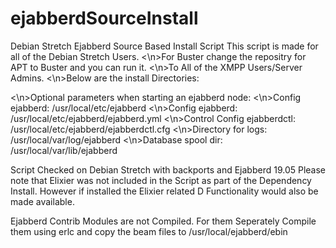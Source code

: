 # ejabberdSourceInstall
Debian Stretch Ejabberd Source Based Install Script
This script is made for all of the Debian Stretch Users. <\n>For Buster change the repositry for APT to Buster and you can run it. 
<\n>To All of the XMPP Users/Server Admins.
<\n>Below are the install Directories:

<\n>Optional parameters when starting an ejabberd node:
  <\n>Config ejabberd:    /usr/local/etc/ejabberd
  <\n>Config ejabberd:    /usr/local/etc/ejabberd/ejabberd.yml
  <\n>Control Config ejabberdctl: /usr/local/etc/ejabberd/ejabberdctl.cfg
  <\n>Directory for logs: /usr/local/var/log/ejabberd
  <\n>Database spool dir: /usr/local/var/lib/ejabberd

Script Checked on Debian Stretch with backports and Ejabberd 19.05
Please note that Elixier was not included in the Script as part of the Dependency Install. However if installed the Elixier related D Functionality would also be made available. 

Ejabberd Contrib Modules are not Compiled. For them Seperately Compile them using erlc and copy the beam files to /usr/local/ejabberd/ebin
